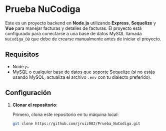 # Prueba NuCodiga

Este es un proyecto backend en **Node.js** utilizando **Express**, **Sequelize** y **Vue** para manejar facturas y detalles de facturas. El proyecto está configurado para conectarse a una base de datos MySQL llamada `NuCodiga_DB` que debe de crearse manualmente antes de iniciar el proyecto.

## Requisitos

- Node.js
- MySQL o cualquier base de datos que soporte Sequelize (si no estás usando MySQL, actualiza el archivo `.env` con tu dialecto preferido).

## Configuración

1. **Clonar el repositorio**:

   Primero, clona este repositorio en tu máquina local:

   ```bash
   git clone https://github.com/jruiz002/Prueba_NuCodiga.git
